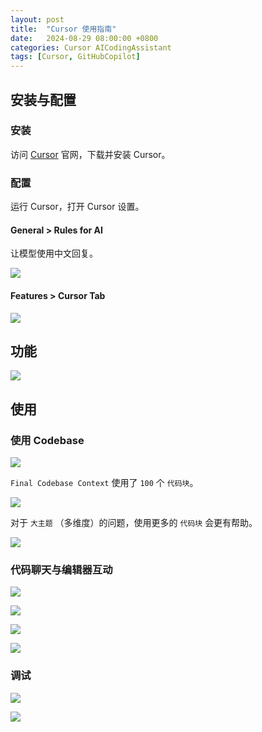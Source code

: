 ```yaml
---
layout: post
title:  "Cursor 使用指南"
date:   2024-08-29 08:00:00 +0800
categories: Cursor AICodingAssistant
tags: [Cursor, GitHubCopilot]
---
```


## 安装与配置

### 安装
访问 [Cursor](https://www.cursor.com/) 官网，下载并安装 Cursor。

### 配置
运行 Cursor，打开 Cursor 设置。

#### General > Rules for AI
让模型使用中文回复。

![](/images/2024/Cursor/cursor-settings-rules.png)

#### Features > Cursor Tab

![](/images/2024/Cursor/cursor-settings-tab.png)

## 功能
![](/images/2024/Cursor/Features-Cursor-The-AI-first-Code-Editor.png)


## 使用

### 使用 Codebase
![](/images/2024/Cursor/using-codebase.png)

`Final Codebase Context` 使用了 `100` 个 `代码块`。

![](/images/2024/Cursor/using-codebase-context-files.png)

对于 `大主题` （多维度）的问题，使用更多的 `代码块` 会更有帮助。

![](/images/2024/Cursor/multi-dimensional.png)

### 代码聊天与编辑器互动
![](/images/2024/Cursor/chat-fuse-code1.png)

![](/images/2024/Cursor/chat-fuse-code2.png)

![](/images/2024/Cursor/chat-fuse-code3.png)

![](/images/2024/Cursor/chat-fuse-code4.png)

### 调试

![](/images/2024/Cursor/debug-with-ai.png)

![](/images/2024/Cursor/debug-with-ai-chat.png)
